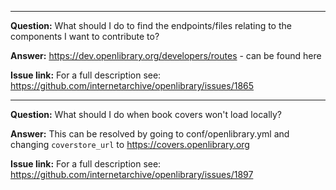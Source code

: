 

***
**Question:** What should I do to find the endpoints/files relating to the components I want to contribute to?

**Answer:** https://dev.openlibrary.org/developers/routes - can be found here

**Issue link:** For a full description see: https://github.com/internetarchive/openlibrary/issues/1865


***
**Question:** What should I do when book covers won't load locally?

**Answer:** This can be resolved by going to conf/openlibrary.yml and changing `coverstore_url` to https://covers.openlibrary.org

**Issue link:** For a full description see: https://github.com/internetarchive/openlibrary/issues/1897


